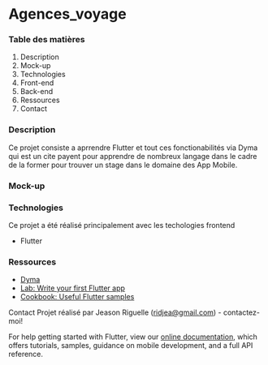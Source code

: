 # Agences_voyage

### Table des matières

1. Description
2. Mock-up
3. Technologies
4. Front-end
5. Back-end
6. Ressources
7. Contact

### Description

Ce projet consiste a aprrendre Flutter et tout ces fonctionabilités via Dyma qui est un cite payent pour apprendre de nombreux langage dans le cadre de la former pour trouver un stage dans le domaine des App Mobile.

### Mock-up

### Technologies

Ce projet a été réalisé principalement avec les techologies frontend

- Flutter

### Ressources
- [Dyma](https://dyma.fr)
- [Lab: Write your first Flutter app](https://flutter.dev/docs/get-started/codelab)
- [Cookbook: Useful Flutter samples](https://flutter.dev/docs/cookbook)

Contact
Projet réalisé par Jeason Riguelle (ridjea@gmail.com) - contactez-moi!


For help getting started with Flutter, view our
[online documentation](https://flutter.dev/docs), which offers tutorials,
samples, guidance on mobile development, and a full API reference.
